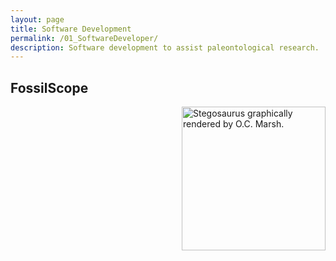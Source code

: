 ```yaml
---
layout: page
title: Software Development
permalink: /01_SoftwareDeveloper/
description: Software development to assist paleontological research.
---
```


## FossilScope

<!-- Put most of poster stuff on here. -->

<img align=right src="/assets/EKG" alt="Stegosaurus graphically rendered by O.C. Marsh." width=230px>
